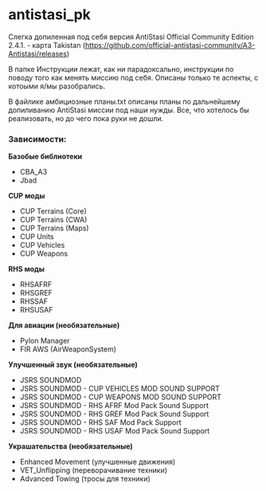 # antistasi_pk
Слегка допиленная под себя версия AntiStasi Official Community Edition 2.4.1. - карта Takistan
(https://github.com/official-antistasi-community/A3-Antistasi/releases)

В папке Инструкции лежат, как ни парадоксально, инструкции по поводу того как менять миссию под себя. Описаны только те аспекты, с котоыми я/мы разобрались.

В файлике амбициозные планы.txt описаны планы по дальнейшему допиливанию AntiStasi миссии под наши нужды. Все, что хотелось бы реализовать, но до чего пока руки не дошли.

### Зависимости:

**Базобые библиотеки**
- CBA_A3
- Jbad

**СUP моды**
- CUP Terrains (Core)
- CUP Terrains (CWA)
- CUP Terrains (Maps)
- CUP Units
- CUP Vehicles
- CUP Weapons

**RHS моды**
- RHSAFRF
- RHSGREF
- RHSSAF
- RHSUSAF

**Для авиации (необязательные)**
- Pylon Manager
- FIR AWS (AirWeaponSystem)

**Улучшенный звук (необязательные)**
- JSRS SOUNDMOD
- JSRS SOUNDMOD - CUP VEHICLES MOD SOUND SUPPORT
- JSRS SOUNDMOD - CUP WEAPONS MOD SOUND SUPPORT
- JSRS SOUNDMOD - RHS  AFRF Mod Pack Sound Support
- JSRS SOUNDMOD - RHS GREF Mod Pack Sound Support
- JSRS SOUNDMOD - RHS SAF Mod Pack Support
- JSRS SOUNDMOD - RHS USAF Mod Pack Sound Support

**Украшательства (необязательные)**
- Enhanced Movement (улучшенные движения)
- VET_Unflipping (переворачивание техники)
- Advanced Towing (тросы для техники)
